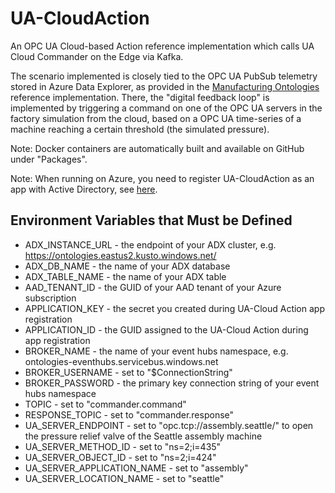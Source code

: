 # UA-CloudAction

An OPC UA Cloud-based Action reference implementation which calls UA Cloud Commander on the Edge via Kafka.

The scenario implemented is closely tied to the OPC UA PubSub telemetry stored in Azure Data Explorer, as provided in the [Manufacturing Ontologies](https://github.com/digitaltwinconsortium/ManufacturingOntologies) reference implementation. There, the "digital feedback loop" is implemented by triggering a command on one of the OPC UA servers in the factory simulation from the cloud, based on a OPC UA time-series of a machine reaching a certain threshold (the simulated pressure).

Note: Docker containers are automatically built and available on GitHub under "Packages".

Note: When running on Azure, you need to register UA-CloudAction as an app with Active Directory, see [here](https://learn.microsoft.com/en-us/azure/active-directory/develop/quickstart-register-app).

## Environment Variables that Must be Defined

* ADX_INSTANCE_URL - the endpoint of your ADX cluster, e.g. https://ontologies.eastus2.kusto.windows.net/
* ADX_DB_NAME - the name of your ADX database
* ADX_TABLE_NAME - the name of your ADX table
* AAD_TENANT_ID - the GUID of your AAD tenant of your Azure subscription
* APPLICATION_KEY - the secret you created during UA-Cloud Action app registration
* APPLICATION_ID - the GUID assigned to the UA-Cloud Action during app registration
* BROKER_NAME - the name of your event hubs namespace, e.g. ontologies-eventhubs.servicebus.windows.net
* BROKER_USERNAME - set to "$ConnectionString"
* BROKER_PASSWORD - the primary key connection string of your event hubs namespace
* TOPIC - set to "commander.command"
* RESPONSE_TOPIC - set to "commander.response"
* UA_SERVER_ENDPOINT - set to "opc.tcp://assembly.seattle/" to open the pressure relief valve of the Seattle assembly machine
* UA_SERVER_METHOD_ID - set to "ns=2;i=435"
* UA_SERVER_OBJECT_ID - set to "ns=2;i=424"
* UA_SERVER_APPLICATION_NAME - set to "assembly"
* UA_SERVER_LOCATION_NAME - set to "seattle"
